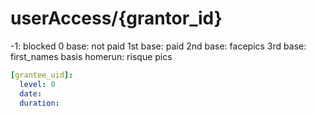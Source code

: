 
# userAccess/{grantor_id}
-1: blocked
0 base: not paid
1st base: paid
2nd base: facepics
3rd base: first_names basis
homerun: risque pics

```yaml
[grantee_uid]:
  level: 0
  date:
  duration:
```
